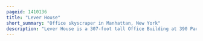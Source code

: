 ```yaml
---
pageid: 1410136
title: "Lever House"
short_summary: "Office skyscraper in Manhattan, New York"
description: "Lever House is a 307-foot tall Office Building at 390 Park Avenue in the midtown manhattan Neighborhood of new York City. Construction from 1950 to 1952 the Building was designed in the international Style by Gordon Bunshaft and Natalie de Blois of Skidmore Owings Merrill in a 20th Century modern architectural Style. It was initially the Headquarters of Soap Firm lever Brothers a Subsidiary of Unilever. Lever House was the second Skyscraper in new York City with a Glass Curtain Wall after the united Nations secretariat Building."
---
```


